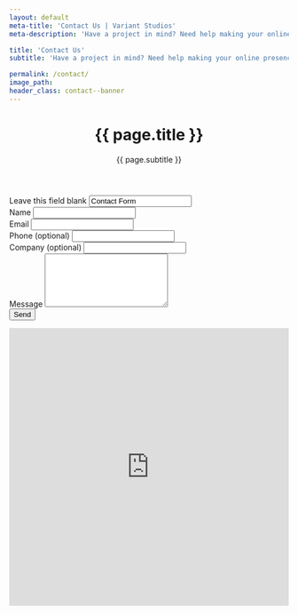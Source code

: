 ```yaml
---
layout: default
meta-title: 'Contact Us | Variant Studios'
meta-description: 'Have a project in mind? Need help making your online presence more impactful? We are ready to help! Drop us a line below and we will get back to you shortly.'

title: 'Contact Us'
subtitle: 'Have a project in mind? Need help making your online presence more impactful? We are ready to help! Drop us a line below and we will get back to you shortly.'

permalink: /contact/
image_path: 
header_class: contact--banner
---
```

<header class="{{ page.header_class }} header--banner" id="header--banner">
  <h1>{{ page.title }}</h1>
  <p>{{ page.subtitle }}</p>
</header>

<form action="https://getsimpleform.com/messages?form_api_token=6f32d74d5c544939d7ca2ef5d42e7eff" method="post">
  <!-- the redirect_to is optional, the form will redirect to the referrer on submission -->
  <input type='hidden' name='redirect_to' value='https://www.variantstudios.com/contact/thanks/' />
  <!-- all your input fields here.... -->
  <div class="hidden">
    <label for="form-url">Leave this field blank </label>
        <input autocomplete="off" type="text" id="form-url" name="formtype" value="Contact Form" size="20" maxlength="128" class="form-text">
    </div>
    <div class="webform-component">
        <label for="name">Name</label>
        <input type="text" name="name" id="name" required="">
        <div class="validation">
            <span id="nameInfo"></span>
            <i class="fa fa-check"></i>
        </div>
    </div>
    <div class="webform-component">
        <label for="email">Email</label>
        <input type="email" name="email" id="email" required="">
        <div class="validation">
            <span id="emailInfo"></span>
            <i class="fa fa-check"></i>
        </div>
    </div>
    <div class="webform-component">
        <label for="phone">Phone <span class="optional">(optional)</span></label>
        <input type="text" name="phone" id="phone">
    </div>
    <div class="webform-component">
        <label for="company">Company <span class="optional">(optional)</span></label>
        <input type="text" name="company" id="company">
    </div>
    <div class="webform-component">
        <label for="Message">Message</label>
        <textarea id="message" name="message" rows="6" cols="25"></textarea>
        <div class="validation">
            <span id="messageInfo"></span>
            <i class="fa fa-check"></i>
        </div>
    </div>
    <input class="sendButton" type="submit" name="Submit" value="Send">
</form>

<div class="map">
<iframe width='100%' height='500px' frameBorder='0' src='https://a.tiles.mapbox.com/v4/variantstudiosteam.jbofafjf/attribution,zoompan,geocoder.html?access_token=pk.eyJ1IjoidmFyaWFudHN0dWRpb3N0ZWFtIiwiYSI6IkJOeWd1dWMifQ.EpahpXGBtmn_3IROFYRS5w'></iframe>
</div>